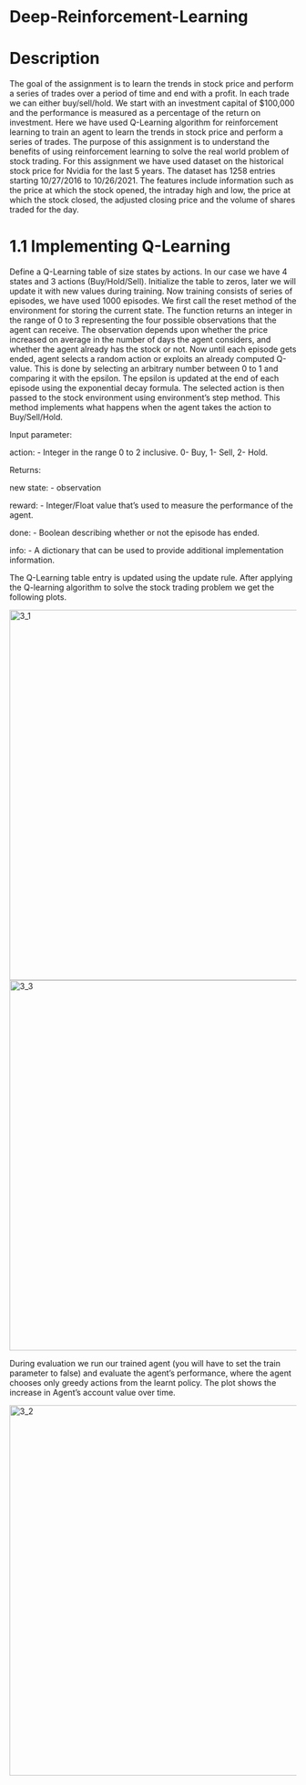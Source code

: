 # Deep-Reinforcement-Learning

# Description
The goal of the assignment is to learn the trends in stock price and perform a series of trades over a period of time and end with a profit.
In each trade we can either buy/sell/hold. We start with an investment capital of $100,000 and the performance is measured as a percentage of the return on investment. Here we have used Q-Learning algorithm for reinforcement learning to train an agent to learn the trends in stock price and perform a series of trades. The purpose of this assignment is to understand the benefits of using reinforcement learning to solve the real world problem of stock trading.
For this assignment we have used dataset on the historical stock price for Nvidia for the last 5 years.
The dataset has 1258 entries starting 10/27/2016 to 10/26/2021. The features include information such as the price at which the stock opened, the intraday high and low, the price at which the stock closed, the adjusted closing price and the volume of shares traded for the day.

# 1.1 Implementing Q-Learning
Define a Q-Learning table of size states by actions. 
In our case we have 4 states and 3 actions (Buy/Hold/Sell).
Initialize the table to zeros, later we will update it with new values during training.
Now training consists of series of episodes, we have used 1000 episodes.
We first call the reset method of the environment for storing the current state. The function returns an integer in the range of 0 to 3 representing the four possible observations that the agent can receive.
The observation depends upon whether the price increased on average in the number of days the agent considers, and whether the agent already has the stock or not.
Now until each episode gets ended, agent selects a random action or exploits an already computed Q-value. This is done by selecting an arbitrary number between 0 to 1 and comparing it with the epsilon. The epsilon is updated at the end of each episode using the exponential decay formula.
The selected action is then passed to the stock environment using environment’s step method. This method implements what happens when the agent takes the action to Buy/Sell/Hold.

Input parameter:

action: - Integer in the range 0 to 2 inclusive. 0- Buy, 1- Sell, 2- Hold.

Returns:

new state: - observation

reward: - Integer/Float value that’s used to measure the performance of the agent.

done: - Boolean describing whether or not the episode has ended.

info: - A dictionary that can be used to provide additional implementation information.

The Q-Learning table entry is updated using the update rule.
After applying the Q-learning algorithm to solve the stock trading problem we get the following plots.

<img width="650" alt="3_1" src="https://user-images.githubusercontent.com/52970601/150617238-96e7a7e8-2d63-4d44-a22c-284adbd0ed5b.png">

<img width="650" alt="3_3" src="https://user-images.githubusercontent.com/52970601/150617261-cb527652-696b-4388-8299-2b27a7acb3e3.png">

During evaluation we run our trained agent (you will have to set the train parameter to false) and evaluate the agent’s performance, where the agent chooses only greedy actions from the learnt policy.
The plot shows the increase in Agent’s account value over time.

<img width="650" alt="3_2" src="https://user-images.githubusercontent.com/52970601/150617290-aa3661b3-4355-484c-b943-6cda82475ba4.png">
